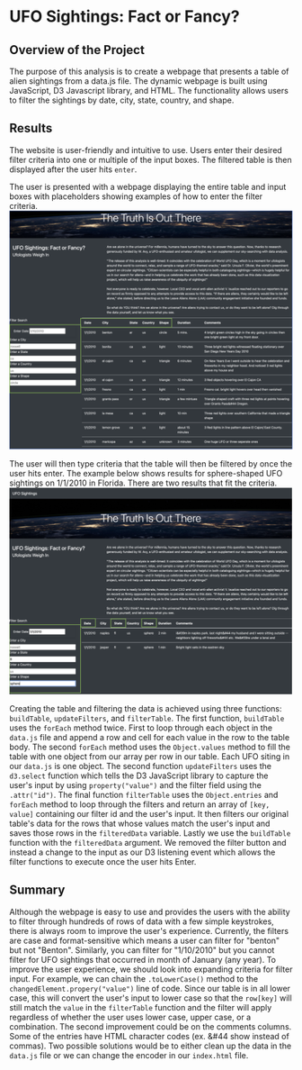 # UFO Sightings: Fact or Fancy?

## Overview of the Project
The purpose of this analysis is to create a webpage that presents a table of alien sightings from a data.js file. The dynamic webpage is built using JavaScript, D3 Javascript library, and HTML. The functionality allows users to filter the sightings by date, city, state, country, and shape. 

## Results 
The website is user-friendly and intuitive to use. Users enter their desired filter criteria into one or multiple of the input boxes. The filtered table is then displayed after the user hits `enter`. 

The user is presented with a webpage displaying the entire table and input boxes with placeholders showing examples of how to enter the filter criteria. 
<img src="images/filter_empty.png">

The user will then type criteria that the table will then be filtered by once the user hits enter. The example below shows results for sphere-shaped UFO sightings on 1/1/2010 in Florida. There are two results that fit the criteria. 
<img src="images/filtered.png">

Creating the table and filtering the data is achieved using three functions: `buildTable`, `updateFilters`, and `filterTable`. The first function, `buildTable` uses the `forEach` method twice. First to loop through each object in the `data.js` file and append a row and cell for each value in the row to the table body. The second `forEach` method uses the `Object.values` method to fill the table with one object from our array per row in our table. Each UFO siting in our `data.js` is one object. The second function `updateFilters` uses the `d3.select` function which tells the D3 JavaScript library to capture the user's input by using `property("value")` and the filter field using the `.attr("id")`. The final function `filterTable` uses the `Object.entries` and `forEach` method to loop through the filters and return an array of `[key, value]` containing our filter id and the user's input. It then filters our original table's data for the rows that whose values match the user's input and saves those rows in the `filteredData` variable. Lastly we use the `buildTable` function with the `filteredData` argument. We removed the filter button and instead a change to the input as our D3 listening event which allows the filter functions to execute once the user hits Enter. 

## Summary
Although the webpage is easy to use and provides the users with the ability to filter through hundreds of rows of data with a few simple keystrokes, there is always room to improve the user's experience. Currently, the filters are case and format-sensitive which means a user can filter for "benton" but not "Benton". Similarly, you can filter for "1/10/2010" but you cannot filter for UFO sightings that occurred in month of January (any year). 
To improve the user experience, we should look into expanding criteria for filter input. For example, we can chain the `.toLowerCase()` method to the `changedElement.propery("value")` line of code. Since our table is in all lower case, this will convert the user's input to lower case so that the `row[key]` will still match the `value` in the `filterTable` function and the filter will apply regardless of whether the user uses lower case, upper case, or a combination. The second improvement could be on the comments columns. Some of the entries have HTML character codes (ex. &#44 show instead of commas). Two possible solutions would be to either clean up the data in the `data.js` file or we can change the encoder in our `index.html` file. 